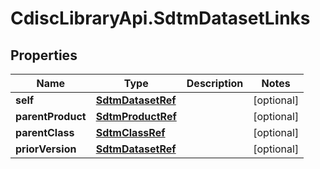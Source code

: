 # CdiscLibraryApi.SdtmDatasetLinks

## Properties

Name | Type | Description | Notes
------------ | ------------- | ------------- | -------------
**self** | [**SdtmDatasetRef**](SdtmDatasetRef.md) |  | [optional] 
**parentProduct** | [**SdtmProductRef**](SdtmProductRef.md) |  | [optional] 
**parentClass** | [**SdtmClassRef**](SdtmClassRef.md) |  | [optional] 
**priorVersion** | [**SdtmDatasetRef**](SdtmDatasetRef.md) |  | [optional] 


